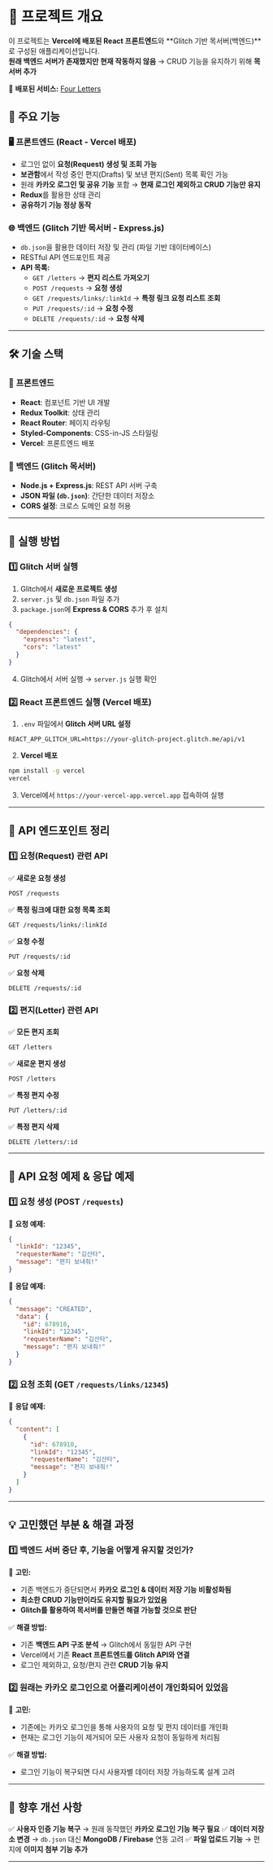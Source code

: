 # 📌 프로젝트 개요

이 프로젝트는 **Vercel에 배포된 React 프론트엔드**와 **Glitch 기반 목서버(백엔드)**로 구성된 애플리케이션입니다.  
**원래 백엔드 서버가 존재했지만 현재 작동하지 않음** → CRUD 기능을 유지하기 위해 **목서버 추가**

🔗 **배포된 서비스:** [Four Letters](https://four-letters-fe.vercel.app)

## 🚀 주요 기능

### 🖥️ 프론트엔드 (React - Vercel 배포)

- 로그인 없이 **요청(Request) 생성 및 조회 가능**
- **보관함**에서 작성 중인 편지(Drafts) 및 보낸 편지(Sent) 목록 확인 가능
- 원래 **카카오 로그인 및 공유 기능** 포함 → **현재 로그인 제외하고 CRUD 기능만 유지**
- **Redux**를 활용한 상태 관리
- **공유하기 기능 정상 동작**

### 🌐 백엔드 (Glitch 기반 목서버 - Express.js)

- `db.json`을 활용한 데이터 저장 및 관리 (파일 기반 데이터베이스)
- RESTful API 엔드포인트 제공
- **API 목록:**
  - `GET /letters` → **편지 리스트 가져오기**
  - `POST /requests` → **요청 생성**
  - `GET /requests/links/:linkId` → **특정 링크 요청 리스트 조회**
  - `PUT /requests/:id` → **요청 수정**
  - `DELETE /requests/:id` → **요청 삭제**

---

## 🛠 **기술 스택**

### 📌 **프론트엔드**

- **React**: 컴포넌트 기반 UI 개발
- **Redux Toolkit**: 상태 관리
- **React Router**: 페이지 라우팅
- **Styled-Components**: CSS-in-JS 스타일링
- **Vercel**: 프론트엔드 배포

### 📌 **백엔드 (Glitch 목서버)**

- **Node.js + Express.js**: REST API 서버 구축
- **JSON 파일 (`db.json`)**: 간단한 데이터 저장소
- **CORS 설정**: 크로스 도메인 요청 허용

---

## 🔧 **실행 방법**

### 1️⃣ **Glitch 서버 실행**

1. Glitch에서 **새로운 프로젝트 생성**
2. `server.js` 및 `db.json` 파일 추가
3. `package.json`에 **Express & CORS** 추가 후 설치

```json
{
  "dependencies": {
    "express": "latest",
    "cors": "latest"
  }
}
```

4. Glitch에서 서버 실행 → `server.js` 실행 확인

### 2️⃣ **React 프론트엔드 실행 (Vercel 배포)**

1. `.env` 파일에서 **Glitch 서버 URL 설정**

```env
REACT_APP_GLITCH_URL=https://your-glitch-project.glitch.me/api/v1
```

2. **Vercel 배포**

```sh
npm install -g vercel
vercel
```

3. Vercel에서 `https://your-vercel-app.vercel.app` 접속하여 실행

---

## 📌 **API 엔드포인트 정리**

### 1️⃣ **요청(Request) 관련 API**

✅ **새로운 요청 생성**

```http
POST /requests
```

✅ **특정 링크에 대한 요청 목록 조회**

```http
GET /requests/links/:linkId
```

✅ **요청 수정**

```http
PUT /requests/:id
```

✅ **요청 삭제**

```http
DELETE /requests/:id
```

### 2️⃣ **편지(Letter) 관련 API**

✅ **모든 편지 조회**

```http
GET /letters
```

✅ **새로운 편지 생성**

```http
POST /letters
```

✅ **특정 편지 수정**

```http
PUT /letters/:id
```

✅ **특정 편지 삭제**

```http
DELETE /letters/:id
```

---

## 📌 **API 요청 예제 & 응답 예제**

### 1️⃣ 요청 생성 (POST `/requests`)

📌 **요청 예제:**

```json
{
  "linkId": "12345",
  "requesterName": "김산타",
  "message": "편지 보내줘!"
}
```

📌 **응답 예제:**

```json
{
  "message": "CREATED",
  "data": {
    "id": 678910,
    "linkId": "12345",
    "requesterName": "김산타",
    "message": "편지 보내줘!"
  }
}
```

### 2️⃣ 요청 조회 (GET `/requests/links/12345`)

📌 **응답 예제:**

```json
{
  "content": [
    {
      "id": 678910,
      "linkId": "12345",
      "requesterName": "김산타",
      "message": "편지 보내줘!"
    }
  ]
}
```

---

## 💡 **고민했던 부분 & 해결 과정**

### 1️⃣ 백엔드 서버 중단 후, 기능을 어떻게 유지할 것인가?

📌 **고민:**

- 기존 백엔드가 중단되면서 **카카오 로그인 & 데이터 저장 기능 비활성화됨**
- **최소한 CRUD 기능만이라도 유지할 필요가 있었음**
- **Glitch를 활용하여 목서버를 만들면 해결 가능할 것으로 판단**

✅ **해결 방법:**

- 기존 **백엔드 API 구조 분석** → Glitch에서 동일한 API 구현
- Vercel에서 기존 **React 프론트엔드를 Glitch API와 연결**
- 로그인 제외하고, 요청/편지 관련 **CRUD 기능 유지**

### 2️⃣ 원래는 **카카오 로그인으로 어플리케이션이 개인화되어 있었음**

📌 **고민:**

- 기존에는 카카오 로그인을 통해 사용자의 요청 및 편지 데이터를 개인화
- 현재는 로그인 기능이 제거되어 모든 사용자 요청이 동일하게 처리됨

✅ **해결 방법:**

- 로그인 기능이 복구되면 다시 사용자별 데이터 저장 가능하도록 설계 고려

---

## 🚀 **향후 개선 사항**

✅ **사용자 인증 기능 복구** → 원래 동작했던 **카카오 로그인 기능 복구 필요**
✅ **데이터 저장소 변경** → `db.json` 대신 **MongoDB / Firebase** 연동 고려
✅ **파일 업로드 기능** → 편지에 **이미지 첨부 기능 추가**

---
